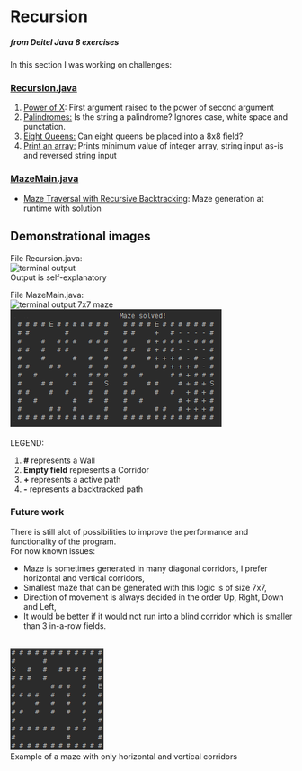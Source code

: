 <h1>Recursion</h1><h5>from Deitel Java 8 exercises</h5>

<p>In this section I was working on challenges:</p>
<h3><a title="Recursion Main" href="Recursion.java">Recursion.java</h3>
<ol>
<li><a title="Power of X" href="Power.java">Power of X</a>: First argument raised to the power of second argument</li>
<li><a title="Palindromes" href="Palindrome.java">Palindromes:</a> Is the string a palindrome? Ignores case, white space and punctation.</li>
<li><a title="Eight Queens " href="EightQueens.java">Eight Queens:</a> Can eight queens be placed into a 8x8 field?</li>
<li><a title="Print an array" href="PrintAnArray.java">Print an array:</a> Prints minimum value of integer array, string input as-is and reversed string input</li>
</ol>
<h3><a title="Maze Traversal with Recursive Backtracking" href="MazeMain.java">MazeMain.java</a></h3>
<ul>
<li><a title="Maze Traversal with Recursive Backtracking" href="MazeTraversalBacktracking.java">Maze Traversal with Recursive Backtracking</a>: Maze generation at runtime with solution</li>
</ul>
<h2>Demonstrational images</h2>
<p>File Recursion.java:<br /><img alt="terminal output" src="images/Screenshot from 2017-08-17 10-53-23.jpg"/><br />Output is self-explanatory</p>
<p>File MazeMain.java:<br /><img alt="terminal output 7x7 maze" src="images/MazeSolving.png"/><br />
<img alt="terminal output 12x12 maze" src="src/recursion/images/Screenshot from 2017-08-17 10-48-40.png"/><img alt="terminal output 12x12 maze" src="images/Screenshot from 2017-08-17 10-48-50.png"/><br /><br />
LEGEND:
<ol>
<li><b>#</b> represents a Wall</li>
<li><b>Empty field</b> represents a Corridor</li>
<li><b>+</b> represents a active path</li>
<li><b>-</b> represents a backtracked path</li>
</ol></p>

<h3>Future work</h3>
<p>There is still alot of possibilities to improve the performance and functionality of the program.<br />
For now known issues:
<ul>
<li>Maze is sometimes generated in many diagonal corridors, I prefer horizontal and vertical corridors,</li>
<li>Smallest maze that can be generated with this logic is of size 7x7,</li>
<li>Direction of movement is always decided in the order Up, Right, Down and Left,</li>
<li>It would be better if it would not run into a blind corridor which is smaller than 3 in-a-row fields.</li>
</ul>
<br />
<img alt="Example of non-diagonal maze" src="images/Screenshot from 2017-08-17 12-17-12.png"/><br />Example of a maze with only horizontal and vertical corridors
</p>
